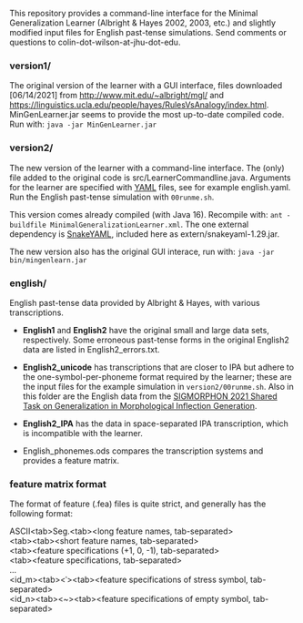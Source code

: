 This repository provides a command-line interface for the Minimal Generalization Learner (Albright & Hayes 2002, 2003, etc.) and slightly modified input files for English past-tense simulations. Send comments or questions to colin-dot-wilson-at-jhu-dot-edu.

### **version1/**

The original version of the learner with a GUI interface, files downloaded [06/14/2021] from http://www.mit.edu/~albright/mgl/ and https://linguistics.ucla.edu/people/hayes/RulesVsAnalogy/index.html. MinGenLearner.jar seems to provide the most up-to-date compiled code. Run with: `java -jar MinGenLearner.jar`

### **version2/**

The new version of the learner with a command-line interface. The (only) file added to the original code is src/LearnerCommandline.java. Arguments for the learner are specified with [YAML](https://yaml.org/) files, see for example english.yaml. Run the English past-tense simulation with `00runme.sh`.

This version comes already compiled (with Java 16). Recompile with: `ant -buildfile MinimalGeneralizationLearner.xml`. The one external dependency is [SnakeYAML](https://github.com/asomov/snakeyaml), included here as extern/snakeyaml-1.29.jar.

The new version also has the original GUI interace, run with: `java -jar bin/mingenlearn.jar`

### **english/**

English past-tense data provided by Albright & Hayes, with various transcriptions.

- **English1** and **English2** have the original small and large data sets, respectively. Some erroneous past-tense forms in the original English2 data are listed in English2_errors.txt.

- **English2_unicode** has transcriptions that are closer to IPA but adhere to the one-symbol-per-phoneme format required by the learner; these are the input files for the example simulation in `version2/00runme.sh`. Also in this folder are the English data from the [SIGMORPHON 2021 Shared Task on Generalization in Morphological Inflection Generation](https://github.com/sigmorphon/2021Task0).

- **English2_IPA** has the data in space-separated IPA transcription, which is incompatible with the learner.

- English_phonemes.ods compares the transcription systems and provides a feature matrix.

### **feature matrix format**

The format of feature (.fea) files is quite strict, and generally has the following format:

ASCII\<tab\>Seg.\<tab\><long feature names, tab-separated>  
\<tab\>\<tab\><short feature names, tab-separated>  
<id1>\<tab\><symbol1><tab><feature specifications (+1, 0, -1), tab-separated>  
<id2>\<tab\><symbol2><tab><feature specifications, tab-separated>  
...  
<id_m>\<tab\><ˈ>\<tab\><feature specifications of stress symbol, tab-separated>  
<id_n>\<tab\><~>\<tab\><feature specifications of empty symbol, tab-separated>

